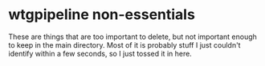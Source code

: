 # wtgpipeline non-essentials
These are things that are too important to delete, but not important enough to keep in the main directory. Most of it is probably stuff I just couldn't identify within a few seconds, so I just tossed it in here.
